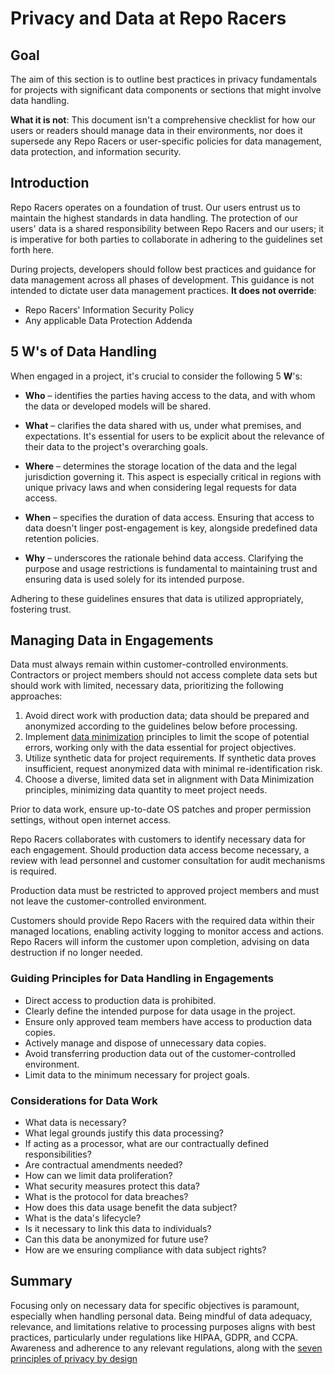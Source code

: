 # Privacy and Data at Repo Racers

## Goal

The aim of this section is to outline best practices in privacy fundamentals for projects with significant data components or sections that might involve data handling.

**What it is not**: This document isn't a comprehensive checklist for how our users or readers should manage data in their environments, nor does it supersede any Repo Racers or user-specific policies for data management, data protection, and information security.

## Introduction

Repo Racers operates on a foundation of trust. Our users entrust us to maintain the highest standards in data handling.
The protection of our users' data is a shared responsibility between Repo Racers and our users;
it is imperative for both parties to collaborate in adhering to the guidelines set forth here.

During projects, developers should follow best practices and guidance for data management across all phases of development. This guidance is not intended to dictate user data management practices. **It does not override**:

- Repo Racers' Information Security Policy
- Any applicable Data Protection Addenda

## 5 W's of Data Handling

When engaged in a project, it's crucial to consider the following 5 **W**'s:

- **Who** – identifies the parties having access to the data, and with whom the data or developed models will be shared.

- **What** – clarifies the data shared with us, under what premises, and expectations. It's essential for users to be explicit about the relevance of their data to the project's overarching goals.

- **Where** – determines the storage location of the data and the legal jurisdiction governing it. This aspect is especially critical in regions with unique privacy laws and when considering legal requests for data access.

- **When** – specifies the duration of data access. Ensuring that access to data doesn't linger post-engagement is key, alongside predefined data retention policies.

- **Why** – underscores the rationale behind data access. Clarifying the purpose and usage restrictions is fundamental to maintaining trust and ensuring data is used solely for its intended purpose.

Adhering to these guidelines ensures that data is utilized appropriately, fostering trust.

## Managing Data in Engagements

Data must always remain within customer-controlled environments. Contractors or project members should not access complete data sets but should work with limited, necessary data, prioritizing the following approaches:

1. Avoid direct work with production data; data should be prepared and anonymized according to the guidelines below before processing.
2. Implement [data minimization](https://www.forbes.com/sites/bernardmarr/2016/03/16/why-data-minimization-is-an-important-concept-in-the-age-of-big-data/#3fb711e91da4) principles to limit the scope of potential errors, working only with the data essential for project objectives.
3. Utilize synthetic data for project requirements. If synthetic data proves insufficient, request anonymized data with minimal re-identification risk.
4. Choose a diverse, limited data set in alignment with Data Minimization principles, minimizing data quantity to meet project needs.

Prior to data work, ensure up-to-date OS patches and proper permission settings, without open internet access.

Repo Racers collaborates with customers to identify necessary data for each engagement. Should production data access become necessary, a review with lead personnel and customer consultation for audit mechanisms is required.

Production data must be restricted to approved project members and must not leave the customer-controlled environment.

Customers should provide Repo Racers with the required data within their managed locations, enabling activity logging to monitor access and actions. Repo Racers will inform the customer upon completion, advising on data destruction if no longer needed.

### Guiding Principles for Data Handling in Engagements

- Direct access to production data is prohibited.
- Clearly define the intended purpose for data usage in the project.
- Ensure only approved team members have access to production data copies.
- Actively manage and dispose of unnecessary data copies.
- Avoid transferring production data out of the customer-controlled environment.
- Limit data to the minimum necessary for project goals.

### Considerations for Data Work

- What data is necessary?
- What legal grounds justify this data processing?
- If acting as a processor, what are our contractually defined responsibilities?
- Are contractual amendments needed?
- How can we limit data proliferation?
- What security measures protect this data?
- What is the protocol for data breaches?
- How does this data usage benefit the data subject?
- What is the data's lifecycle?
- Is it necessary to link this data to individuals?
- Can this data be anonymized for future use?
- How are we ensuring compliance with data subject rights?

## Summary

Focusing only on necessary data for specific objectives is paramount, especially when handling personal data. Being mindful of data adequacy, relevance, and limitations relative to processing purposes aligns with best practices, particularly under regulations like HIPAA, GDPR, and CCPA. Awareness and adherence to any relevant regulations, along with the [seven principles of privacy by design](https://www.onetrust.com/blog/principles-of-privacy-by-design/)
